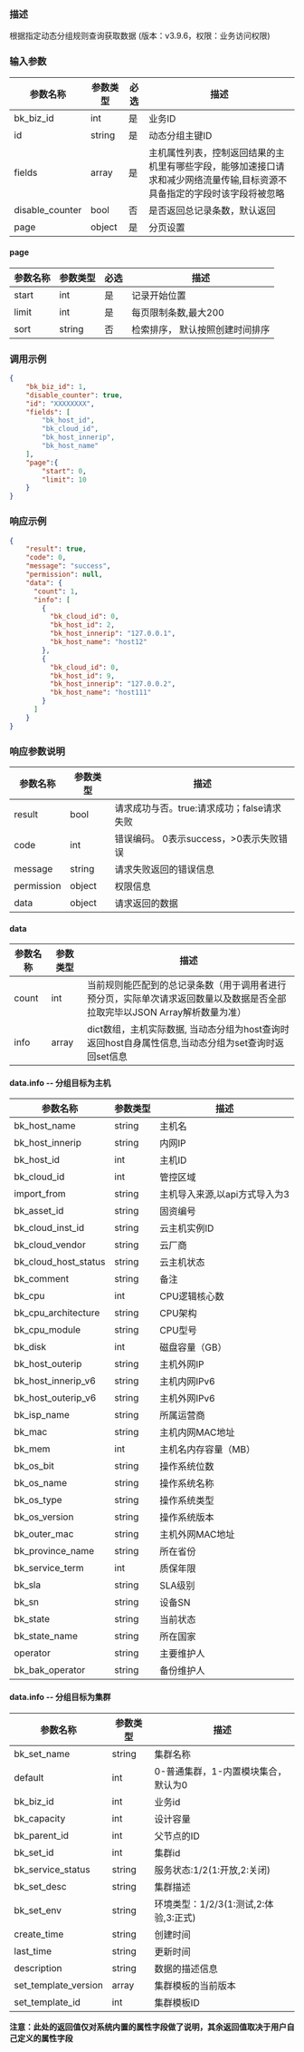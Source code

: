 ### 描述

根据指定动态分组规则查询获取数据 (版本：v3.9.6，权限：业务访问权限)

### 输入参数

| 参数名称            | 参数类型   | 必选 | 描述                                                            |
|-----------------|--------|----|---------------------------------------------------------------|
| bk_biz_id       | int    | 是  | 业务ID                                                          |
| id              | string | 是  | 动态分组主键ID                                                      |
| fields          | array  | 是  | 主机属性列表，控制返回结果的主机里有哪些字段，能够加速接口请求和减少网络流量传输,目标资源不具备指定的字段时该字段将被忽略 |
| disable_counter | bool   | 否  | 是否返回总记录条数，默认返回                                                |
| page            | object | 是  | 分页设置                                                          |

#### page

| 参数名称  | 参数类型   | 必选 | 描述               |
|-------|--------|----|------------------|
| start | int    | 是  | 记录开始位置           |
| limit | int    | 是  | 每页限制条数,最大200     |
| sort  | string | 否  | 检索排序， 默认按照创建时间排序 |

### 调用示例

```json
{
    "bk_biz_id": 1,
    "disable_counter": true,
    "id": "XXXXXXXX",
    "fields": [
        "bk_host_id",
        "bk_cloud_id",
        "bk_host_innerip",
        "bk_host_name"
    ],
    "page":{
        "start": 0,
        "limit": 10
    }
}
```

### 响应示例

```json
{
    "result": true,
    "code": 0,
    "message": "success",
    "permission": null,
    "data": {
      "count": 1,
      "info": [
        {
          "bk_cloud_id": 0,
          "bk_host_id": 2,
          "bk_host_innerip": "127.0.0.1",
          "bk_host_name": "host12"
        },
        {
          "bk_cloud_id": 0,
          "bk_host_id": 9,
          "bk_host_innerip": "127.0.0.2",
          "bk_host_name": "host111"
        }
      ]
    }
}
```

### 响应参数说明

| 参数名称       | 参数类型   | 描述                         |
|------------|--------|----------------------------|
| result     | bool   | 请求成功与否。true:请求成功；false请求失败 |
| code       | int    | 错误编码。 0表示success，>0表示失败错误  |
| message    | string | 请求失败返回的错误信息                |
| permission | object | 权限信息                       |
| data       | object | 请求返回的数据                    |

#### data

| 参数名称  | 参数类型  | 描述                                                                 |
|-------|-------|--------------------------------------------------------------------|
| count | int   | 当前规则能匹配到的总记录条数（用于调用者进行预分页，实际单次请求返回数量以及数据是否全部拉取完毕以JSON Array解析数量为准） |
| info  | array | dict数组，主机实际数据, 当动态分组为host查询时返回host自身属性信息,当动态分组为set查询时返回set信息       |

#### data.info -- 分组目标为主机

| 参数名称                 | 参数类型   | 描述                |
|----------------------|--------|-------------------|
| bk_host_name         | string | 主机名               |
| bk_host_innerip      | string | 内网IP              |
| bk_host_id           | int    | 主机ID              |
| bk_cloud_id          | int    | 管控区域              |
| import_from          | string | 主机导入来源,以api方式导入为3 |
| bk_asset_id          | string | 固资编号              |
| bk_cloud_inst_id     | string | 云主机实例ID           |
| bk_cloud_vendor      | string | 云厂商               |
| bk_cloud_host_status | string | 云主机状态             |
| bk_comment           | string | 备注                |
| bk_cpu               | int    | CPU逻辑核心数          |
| bk_cpu_architecture  | string | CPU架构             |
| bk_cpu_module        | string | CPU型号             |
| bk_disk              | int    | 磁盘容量（GB）          |
| bk_host_outerip      | string | 主机外网IP            |
| bk_host_innerip_v6   | string | 主机内网IPv6          |
| bk_host_outerip_v6   | string | 主机外网IPv6          |
| bk_isp_name          | string | 所属运营商             |
| bk_mac               | string | 主机内网MAC地址         |
| bk_mem               | int    | 主机名内存容量（MB）       |
| bk_os_bit            | string | 操作系统位数            |
| bk_os_name           | string | 操作系统名称            |
| bk_os_type           | string | 操作系统类型            |
| bk_os_version        | string | 操作系统版本            |
| bk_outer_mac         | string | 主机外网MAC地址         |
| bk_province_name     | string | 所在省份              |
| bk_service_term      | int    | 质保年限              |
| bk_sla               | string | SLA级别             |
| bk_sn                | string | 设备SN              |
| bk_state             | string | 当前状态              |
| bk_state_name        | string | 所在国家              |
| operator             | string | 主要维护人             |
| bk_bak_operator      | string | 备份维护人             |

#### data.info -- 分组目标为集群

| 参数名称                 | 参数类型   | 描述                         |
|----------------------|--------|----------------------------|
| bk_set_name          | string | 集群名称                       |
| default              | int    | 0-普通集群，1-内置模块集合，默认为0       |
| bk_biz_id            | int    | 业务id                       |
| bk_capacity          | int    | 设计容量                       |
| bk_parent_id         | int    | 父节点的ID                     |
| bk_set_id            | int    | 集群id                       |
| bk_service_status    | string | 服务状态:1/2(1:开放,2:关闭)        |
| bk_set_desc          | string | 集群描述                       |
| bk_set_env           | string | 环境类型：1/2/3(1:测试,2:体验,3:正式) |
| create_time          | string | 创建时间                       |
| last_time            | string | 更新时间                       |
| description          | string | 数据的描述信息                    |
| set_template_version | array  | 集群模板的当前版本                  |
| set_template_id      | int    | 集群模板ID                     |

**注意：此处的返回值仅对系统内置的属性字段做了说明，其余返回值取决于用户自己定义的属性字段**
